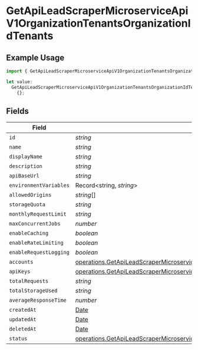 # GetApiLeadScraperMicroserviceApiV1OrganizationTenantsOrganizationIdTenants

## Example Usage

```typescript
import { GetApiLeadScraperMicroserviceApiV1OrganizationTenantsOrganizationIdTenants } from "oppulence-backend-sdk/models/operations";

let value:
  GetApiLeadScraperMicroserviceApiV1OrganizationTenantsOrganizationIdTenants =
    {};
```

## Fields

| Field                                                                                                                                                                                              | Type                                                                                                                                                                                               | Required                                                                                                                                                                                           | Description                                                                                                                                                                                        |
| -------------------------------------------------------------------------------------------------------------------------------------------------------------------------------------------------- | -------------------------------------------------------------------------------------------------------------------------------------------------------------------------------------------------- | -------------------------------------------------------------------------------------------------------------------------------------------------------------------------------------------------- | -------------------------------------------------------------------------------------------------------------------------------------------------------------------------------------------------- |
| `id`                                                                                                                                                                                               | *string*                                                                                                                                                                                           | :heavy_minus_sign:                                                                                                                                                                                 | N/A                                                                                                                                                                                                |
| `name`                                                                                                                                                                                             | *string*                                                                                                                                                                                           | :heavy_minus_sign:                                                                                                                                                                                 | N/A                                                                                                                                                                                                |
| `displayName`                                                                                                                                                                                      | *string*                                                                                                                                                                                           | :heavy_minus_sign:                                                                                                                                                                                 | N/A                                                                                                                                                                                                |
| `description`                                                                                                                                                                                      | *string*                                                                                                                                                                                           | :heavy_minus_sign:                                                                                                                                                                                 | N/A                                                                                                                                                                                                |
| `apiBaseUrl`                                                                                                                                                                                       | *string*                                                                                                                                                                                           | :heavy_minus_sign:                                                                                                                                                                                 | N/A                                                                                                                                                                                                |
| `environmentVariables`                                                                                                                                                                             | Record<string, *string*>                                                                                                                                                                           | :heavy_minus_sign:                                                                                                                                                                                 | N/A                                                                                                                                                                                                |
| `allowedOrigins`                                                                                                                                                                                   | *string*[]                                                                                                                                                                                         | :heavy_minus_sign:                                                                                                                                                                                 | N/A                                                                                                                                                                                                |
| `storageQuota`                                                                                                                                                                                     | *string*                                                                                                                                                                                           | :heavy_minus_sign:                                                                                                                                                                                 | N/A                                                                                                                                                                                                |
| `monthlyRequestLimit`                                                                                                                                                                              | *string*                                                                                                                                                                                           | :heavy_minus_sign:                                                                                                                                                                                 | N/A                                                                                                                                                                                                |
| `maxConcurrentJobs`                                                                                                                                                                                | *number*                                                                                                                                                                                           | :heavy_minus_sign:                                                                                                                                                                                 | N/A                                                                                                                                                                                                |
| `enableCaching`                                                                                                                                                                                    | *boolean*                                                                                                                                                                                          | :heavy_minus_sign:                                                                                                                                                                                 | N/A                                                                                                                                                                                                |
| `enableRateLimiting`                                                                                                                                                                               | *boolean*                                                                                                                                                                                          | :heavy_minus_sign:                                                                                                                                                                                 | N/A                                                                                                                                                                                                |
| `enableRequestLogging`                                                                                                                                                                             | *boolean*                                                                                                                                                                                          | :heavy_minus_sign:                                                                                                                                                                                 | N/A                                                                                                                                                                                                |
| `accounts`                                                                                                                                                                                         | [operations.GetApiLeadScraperMicroserviceApiV1OrganizationTenantsOrganizationIdAccounts](../../models/operations/getapileadscrapermicroserviceapiv1organizationtenantsorganizationidaccounts.md)[] | :heavy_minus_sign:                                                                                                                                                                                 | N/A                                                                                                                                                                                                |
| `apiKeys`                                                                                                                                                                                          | [operations.GetApiLeadScraperMicroserviceApiV1OrganizationTenantsOrganizationIdApiKeys](../../models/operations/getapileadscrapermicroserviceapiv1organizationtenantsorganizationidapikeys.md)[]   | :heavy_minus_sign:                                                                                                                                                                                 | N/A                                                                                                                                                                                                |
| `totalRequests`                                                                                                                                                                                    | *string*                                                                                                                                                                                           | :heavy_minus_sign:                                                                                                                                                                                 | N/A                                                                                                                                                                                                |
| `totalStorageUsed`                                                                                                                                                                                 | *string*                                                                                                                                                                                           | :heavy_minus_sign:                                                                                                                                                                                 | N/A                                                                                                                                                                                                |
| `averageResponseTime`                                                                                                                                                                              | *number*                                                                                                                                                                                           | :heavy_minus_sign:                                                                                                                                                                                 | N/A                                                                                                                                                                                                |
| `createdAt`                                                                                                                                                                                        | [Date](https://developer.mozilla.org/en-US/docs/Web/JavaScript/Reference/Global_Objects/Date)                                                                                                      | :heavy_minus_sign:                                                                                                                                                                                 | N/A                                                                                                                                                                                                |
| `updatedAt`                                                                                                                                                                                        | [Date](https://developer.mozilla.org/en-US/docs/Web/JavaScript/Reference/Global_Objects/Date)                                                                                                      | :heavy_minus_sign:                                                                                                                                                                                 | N/A                                                                                                                                                                                                |
| `deletedAt`                                                                                                                                                                                        | [Date](https://developer.mozilla.org/en-US/docs/Web/JavaScript/Reference/Global_Objects/Date)                                                                                                      | :heavy_minus_sign:                                                                                                                                                                                 | N/A                                                                                                                                                                                                |
| `status`                                                                                                                                                                                           | [operations.GetApiLeadScraperMicroserviceApiV1OrganizationTenantsOrganizationIdStatus](../../models/operations/getapileadscrapermicroserviceapiv1organizationtenantsorganizationidstatus.md)       | :heavy_minus_sign:                                                                                                                                                                                 | N/A                                                                                                                                                                                                |